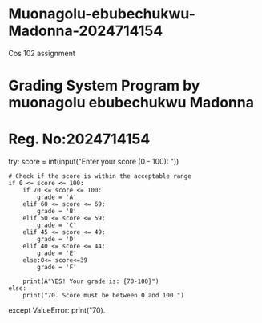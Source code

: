 # Muonagolu-ebubechukwu-Madonna-2024714154
Cos 102 assignment 
# Grading System Program by muonagolu ebubechukwu Madonna 
# Reg. No:2024714154

try:
    score = int(input("Enter your score (0 - 100): "))

    # Check if the score is within the acceptable range
    if 0 <= score <= 100:
        if 70 <= score <= 100:
            grade = 'A'
        elif 60 <= score <= 69:
            grade = 'B'
        elif 50 <= score <= 59:
            grade = 'C'
        elif 45 <= score <= 49:
            grade = 'D'
        elif 40 <= score <= 44:
            grade = 'E'
        else:0<= score<=39
            grade = 'F'

        print(A"YES! Your grade is: {70-100}")
    else:
        print("70. Score must be between 0 and 100.")

except ValueError:
    print("70).
